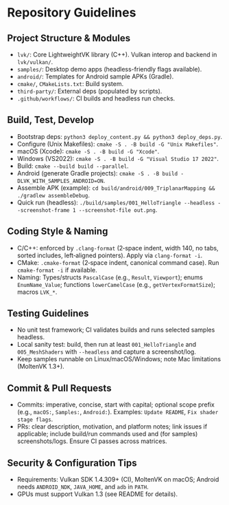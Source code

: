 # Repository Guidelines

## Project Structure & Modules
- `lvk/`: Core LightweightVK library (C++). Vulkan interop and backend in `lvk/vulkan/`.
- `samples/`: Desktop demo apps (headless-friendly flags available).
- `android/`: Templates for Android sample APKs (Gradle).
- `cmake/`, `CMakeLists.txt`: Build system.
- `third-party/`: External deps (populated by scripts).
- `.github/workflows/`: CI builds and headless run checks.

## Build, Test, Develop
- Bootstrap deps: `python3 deploy_content.py && python3 deploy_deps.py`.
- Configure (Unix Makefiles): `cmake -S . -B build -G "Unix Makefiles"`.
- macOS (Xcode): `cmake -S . -B build -G "Xcode"`.
- Windows (VS2022): `cmake -S . -B build -G "Visual Studio 17 2022"`.
- Build: `cmake --build build --parallel`.
- Android (generate Gradle projects): `cmake -S . -B build -DLVK_WITH_SAMPLES_ANDROID=ON`.
- Assemble APK (example): `cd build/android/009_TriplanarMapping && ./gradlew assembleDebug`.
- Quick run (headless): `./build/samples/001_HelloTriangle --headless --screenshot-frame 1 --screenshot-file out.png`.

## Coding Style & Naming
- C/C++: enforced by `.clang-format` (2‑space indent, width 140, no tabs, sorted includes, left‑aligned pointers). Apply via `clang-format -i`.
- CMake: `.cmake-format` (2‑space indent, canonical command case). Run `cmake-format -i` if available.
- Naming: Types/structs `PascalCase` (e.g., `Result`, `Viewport`); enums `EnumName_Value`; functions `lowerCamelCase` (e.g., `getVertexFormatSize`); macros `LVK_*`.

## Testing Guidelines
- No unit test framework; CI validates builds and runs selected samples headless.
- Local sanity test: build, then run at least `001_HelloTriangle` and `005_MeshShaders` with `--headless` and capture a screenshot/log.
- Keep samples runnable on Linux/macOS/Windows; note Mac limitations (MoltenVK 1.3+).

## Commit & Pull Requests
- Commits: imperative, concise, start with capital; optional scope prefix (e.g., `macOS:`, `Samples:`, `Android:`). Examples: `Update README`, `Fix shader stage flags`.
- PRs: clear description, motivation, and platform notes; link issues if applicable; include build/run commands used and (for samples) screenshots/logs. Ensure CI passes across matrices.

## Security & Configuration Tips
- Requirements: Vulkan SDK 1.4.309+ (CI), MoltenVK on macOS; Android needs `ANDROID_NDK`, `JAVA_HOME`, and `adb` in `PATH`.
- GPUs must support Vulkan 1.3 (see README for details).


